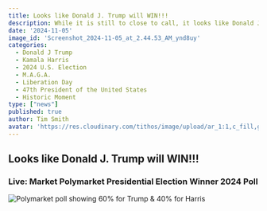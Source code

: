 ```yaml
---
title: Looks like Donald J. Trump will WIN!!!
description: While it is still to close to call, it looks like Donald J. Trump will become the 47th President of the United States!
date: '2024-11-05'
image_id: 'Screenshot_2024-11-05_at_2.44.53_AM_ynd8uy'
categories:
  - Donald J Trump
  - Kamala Harris
  - 2024 U.S. Election
  - M.A.G.A.
  - Liberation Day
  - 47th President of the United States
  - Historic Moment
type: ["news"]
published: true
author: Tim Smith
avatar: 'https://res.cloudinary.com/tithos/image/upload/ar_1:1,c_fill,g_auto,q_auto:eco,r_max,w_100/v1703907649/me_f8wxaa.avif'
---
```


<script>
  import { ExternalLink, Polymarket } from '../lib';
  import { CldImage } from 'svelte-cloudinary';
</script>

<CldImage
  width="100%"
  src="Screenshot_2024-11-05_at_2.44.53_AM_ynd8uy"
  alt='Looks like Donald J. Trump will WIN!!!'
/>

## Looks like Donald J. Trump will WIN!!!

### Live: Market Polymarket Presidential Election Winner 2024 Poll

<Polymarket />

<Image
  src="https://res.cloudinary.com/tithos/image/upload/c_scale,f_auto,q_auto:eco,w_1200/v1730803526/Screenshot_2024-11-05_at_2.44.53_AM_ynd8uy.png"
  alt="Polymarket poll showing 60% for Trump & 40% for Harris"
/>



